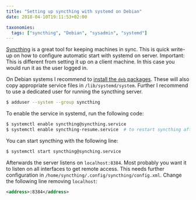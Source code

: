 ```yaml
---
title: "Setting up syncthing with systemd on Debian"
date: 2018-04-10T19:11:53+02:00

taxonomies:
  tags: ["syncthing", "Debian", "sysadmin", "systemd"]
---
```


[Syncthing][syncthing] is a great tool for keeping machines in sync. This is
quick write-up on how to configure automatic start with systemd on server.
Important: This is different from setting it up on a client machine. In this
case you would run it as the user logged in.

<!-- more -->

On Debian systems I recommend to [install the `deb`
packages](https://apt.syncthing.net/). These will also copy appropriate service
files in `/lib/systemd/system`. Further I recommend to use a dedicated user for
running the syncthing server.

```sh
$ adduser --system --group syncthing
```

To enable the service in systemd, run the following code:

```sh
$ systemctl enable syncthing@syncthing.service
$ systemctl enable syncthing-resume.service  # to restart syncthing after resume
```

You can start syncthing with the following line:

```sh
$ systemctl start syncthing@synching.service
```

Afterwards the server listens on `localhost:8384`. Most probably you want it to
listen on all interfaces to get remote access. This needs further configuration
in `/home/syncthing/.config/syncthing/config.xml`. Change the following line
removing `localhost`:

```xml
<address>:8384</address>
```

[syncthing]: https://www.syncthing.org
